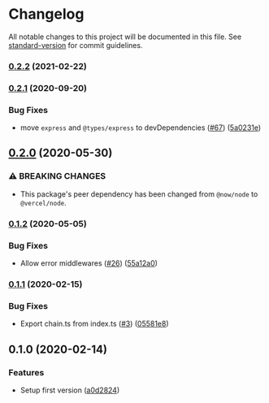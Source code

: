 # Changelog

All notable changes to this project will be documented in this file. See [standard-version](https://github.com/conventional-changelog/standard-version) for commit guidelines.

### [0.2.2](https://github.com/amaurym/now-middleware/compare/v0.2.1...v0.2.2) (2021-02-22)

### [0.2.1](https://github.com/amaurym/now-middleware/compare/v0.2.0...v0.2.1) (2020-09-20)


### Bug Fixes

* move `express` and `@types/express` to devDependencies ([#67](https://github.com/amaurym/now-middleware/issues/67)) ([5a0231e](https://github.com/amaurym/now-middleware/commit/5a0231e2cb63b3539b3c6168b6a3c53861b30508))

## [0.2.0](https://github.com/amaurym/now-middleware/compare/v0.1.2...v0.2.0) (2020-05-30)


### ⚠ BREAKING CHANGES

* This package's peer dependency has been changed from `@now/node` to `@vercel/node`.

### [0.1.2](https://github.com/amaurym/now-middleware/compare/v0.1.1...v0.1.2) (2020-05-05)


### Bug Fixes

* Allow error middlewares ([#26](https://github.com/amaurym/now-middleware/issues/26)) ([55a12a0](https://github.com/amaurym/now-middleware/commit/55a12a08f744420c4b34861eff55e3ba883423e8))

### [0.1.1](https://github.com/amaurym/now-middleware/compare/v0.1.0...v0.1.1) (2020-02-15)


### Bug Fixes

* Export chain.ts from index.ts ([#3](https://github.com/amaurym/now-middleware/issues/3)) ([05581e8](https://github.com/amaurym/now-middleware/commit/05581e8d3c7b8a188e4ea6accf550c5577357f24))

## 0.1.0 (2020-02-14)


### Features

* Setup first version ([a0d2824](https://github.com/amaurym/now-middleware/commit/a0d28247fe608c99b3b2ac5a91fe610d46186dc7))
